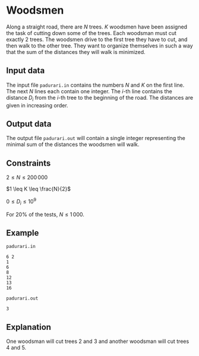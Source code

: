 # Woodsmen

Along a straight road, there are $N$ trees. $K$ woodsmen have been assigned the task of cutting down some of the trees. Each woodsman must cut exactly 2 trees. The woodsmen drive to the first tree they have to cut, and then walk to the other tree. They want to organize themselves in such a way that the sum of the distances they will walk is minimized.

## Input data

The input file `padurari.in` contains the numbers $N$ and $K$ on the first line. The next $N$ lines each contain one integer. The $i$-th line contains the distance $D_i$ from the $i$-th tree to the beginning of the road. The distances are given in increasing order.

## Output data

The output file `padurari.out` will contain a single integer representing the minimal sum of the distances the woodsmen will walk.

## Constraints

$2 \leq N \leq 200\,000$

$1 \leq K \leq \frac{N}{2}$

$0 \leq D_i \leq 10^9$

For $20\%$ of the tests, $N \leq 1\,000$.

## Example

`padurari.in` 
```
6 2
1
6
8
12
13
16
```

`padurari.out` 
```
3
```

## Explanation

One woodsman will cut trees $2$ and $3$ and another woodsman will cut trees $4$ and $5$.